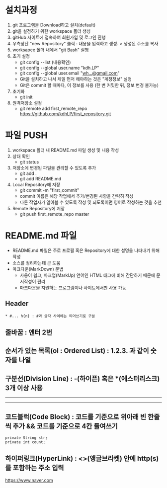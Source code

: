 # 설치과정
1. git 프로그램을 Download하고 설치(default)
2. git을 설정하기 위한 workspace 폴더 생성
3. gitHub 사이트에 접속하여 회원가입 및 로그인 진행
4. 우측상단 "new Repository" 클릭
	: 내용을 입력하고 생성. > 생성된 주소를 복사
5. worksapce 폴더 내에서 "git Bash" 실행
6. 초기 설정
	* git  config --list (내용확인)
	* git config --global user.name "kdh.LP"
	* git config --global user.email "wh...@gmail.com"
	* Git을 설치하고 나서 제일 먼저 해야하는 것은 "계정정보" 설정
	* Git은 commit 할 때마다, 이 정보를 사용
	(한 번 커밋한 뒤, 정보 변경 불가능)
7. 초기화
	* git init
8. 원격저장소 설정
	* git remote add first_remote_repo https://github.com/kdhLP/first_repository.git


# 파일 PUSH

1. workspace 폴더 내 README.md 파일 생성 및 내용 작성
2. 상태 확인
	* git status
3. 저장소에 변경된 파일을 관리할 수 있도록 추가
	* git add .
	* git add README.md
4. Local Repository에 저장
	* git commit -m "first_commit"
	* commit 이름은 해당 작업에서 추가/변경된 사항을 간략히 작성
	* 다른 작업자가 알아볼 수 있도록 작성 및 되도록이면 영어로 작성하는 것을 추천
5. Remote Repository에 저장
	* git push first_remote_repo master 


# README.md 파일

* README.md 파일은 주로 프로필 혹은 Repository에 대한 설명을 나타내기 위해 작성
* 소스를 정리하는데 큰 도움
* 마크다운(MarkDown) 문법
	- 사용이 쉽고, 마크업(MarkUp) 언어인 HTML 태그에 비해 간단하기 때문에 문서작성이 편리
	- 마크다운을 지원하는 프로그램이나 사이트에서만 사용 가능
## Header
	* #... h{n} : #과 글자 사이에는 띄어쓰기로 구분

## 줄바꿈 : 엔터 2번

## 순서가 있는 목록(ol : Ordered List) : 1.2.3. 과 같이 숫자를 나열

## 구분선(Division Line) : -(하이픈) 혹은 *(에스터리스크) 3개 이상 사용
***

---

## 코드블럭(Code Block) : 코드를 기준으로 위아래 빈 한줄씩 추가 && 코드를 기준으로 4칸 들여쓰기

	private String str;
	private int count;

## 하이퍼링크(HyperLink) : <>(앵글브라켓) 안에 http(s)를 포함하는 주소 입력 
<https://www.naver.com>